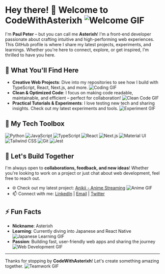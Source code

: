 # Hey there! 👋 Welcome to **CodeWithAsterixh** ![Welcome GIF](https://media.giphy.com/media/3o7aD2saalBwwftBIY/giphy.gif)

I'm **Paul Peter** – but you can call me **Asterixh**! I'm a front-end developer passionate about crafting intuitive and high-performing web experiences. This GitHub profile is where I share my latest projects, experiments, and learnings. Whether you're here to connect, explore, or get inspired, I'm thrilled to have you here.

## 🌟 What You'll Find Here

- **Creative Web Projects**: Dive into my repositories to see how I build with TypeScript, React, Next.js, and more. ![Coding GIF](https://media.giphy.com/media/13HgwGsXF0aiGY/giphy.gif)
- **Clean & Optimized Code**: I focus on making code readable, maintainable, and efficient – perfect for collaboration! ![Clean Code GIF](https://media.giphy.com/media/l0MYt5jPR6QX5pnqM/giphy.gif)
- **Practical Tutorials & Experiments**: I love testing new tech and sharing insights. Check out my latest experiments and tools. ![Experiment GIF](https://media.giphy.com/media/26BRuo6sLetdllPAQ/giphy.gif)

## 🔧 My Tech Toolbox

![Python](https://img.shields.io/badge/-Python-3776AB?logo=python&logoColor=white)
![JavaScript](https://img.shields.io/badge/-JavaScript-F7DF1E?logo=javascript&logoColor=black)
![TypeScript](https://img.shields.io/badge/-TypeScript-3178C6?logo=typescript&logoColor=white)
![React](https://img.shields.io/badge/-React-61DAFB?logo=react&logoColor=black)
![Next.js](https://img.shields.io/badge/-Next.js-000000?logo=next.js&logoColor=white)
![Material UI](https://img.shields.io/badge/-Material%20UI-0081CB?logo=material-ui&logoColor=white)
![Tailwind CSS](https://img.shields.io/badge/-Tailwind%20CSS-38B2AC?logo=tailwind-css&logoColor=white)
![Git](https://img.shields.io/badge/-Git-F05032?logo=git&logoColor=white)
![Jest](https://img.shields.io/badge/-Jest-C21325?logo=jest&logoColor=white)

## 🚀 Let's Build Together

I'm always open to **collaborations, feedback, and new ideas**! Whether you're looking to work on a project or just chat about web development, feel free to reach out.

- 🌐 Check out my latest project: [Anikii - Anime Streaming](https://anikii.vercel.app/) ![Anime GIF](https://media.giphy.com/media/2A75RyXVzzSI2bx4Gj/giphy.gif)
- 📫 Connect with me: [LinkedIn](https://www.linkedin.com/in/paul-peter-eyinnaya/) | [Email](mailto:paul.peter@example.com) | [Twitter](https://twitter.com/asterixh_dev)

## ⚡ Fun Facts

- **Nickname**: Asterixh
- **Learning**: Currently diving into Japanese and React Native ![Japanese Learning GIF](https://media.giphy.com/media/l3q2K5jinAlChoCLS/giphy.gif)
- **Passion**: Building fast, user-friendly web apps and sharing the journey ![Web Development GIF](https://media.giphy.com/media/26tn33aiTi1jkl6H6/giphy.gif)

---

Thanks for stopping by **CodeWithAsterixh**! Let's create something amazing together. ![Teamwork GIF](https://media.giphy.com/media/3o7TKtnuHOHHUjR38Y/giphy.gif)
